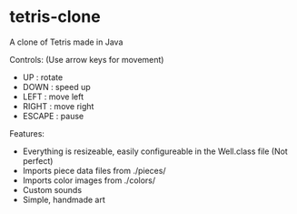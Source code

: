 # tetris-clone
A clone of Tetris made in Java

Controls: (Use arrow keys for movement)
- UP : rotate
- DOWN : speed up
- LEFT : move left
- RIGHT : move right
- ESCAPE : pause

Features:
 - Everything is resizeable, easily configureable in the Well.class file (Not perfect)
 - Imports piece data files from ./pieces/
 - Imports color images from ./colors/
 - Custom sounds
 - Simple, handmade art
